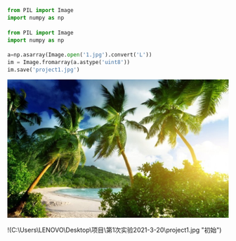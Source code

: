 ```python
from PIL import Image
import numpy as np

from PIL import Image
import numpy as np

a=np.asarray(Image.open('1.jpg').convert('L'))
im = Image.fromarray(a.astype('uint8'))
im.save('project1.jpg')
```
![Image of Yaktocat](project-1/1.jpg)

!(C:\Users\LENOVO\Desktop\项目\第1次实验2021-3-20\project1.jpg "初始")
